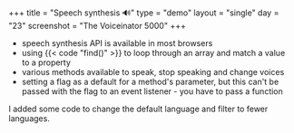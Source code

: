 +++
title = "Speech synthesis 🔊"
type = "demo"
layout = "single"
day = "23"
screenshot = "The Voiceinator 5000"
+++

* speech synthesis API is available in most browsers
* using {{< code "find()" >}} to loop through an array and match a value to a property
* various methods available to speak, stop speaking and change voices
* setting a flag as a default for a method's parameter, but this can't be passed with the flag to an event listener - you have to pass a function

I added some code to change the default language and filter to fewer languages.